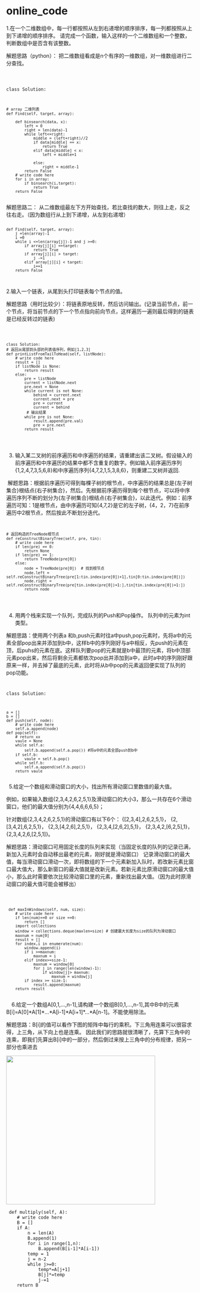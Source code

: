 # online_code
1.在一个二维数组中，每一行都按照从左到右递增的顺序排序，每一列都按照从上到下递增的顺序排序。
请完成一个函数，输入这样的一个二维数组和一个整数，判断数组中是否含有该整数。

解题思路（python）：
把二维数组看成是n个有序的一维数组，对一维数组进行二分查找。

<code>   
            
      
class Solution:

    # array 二维列表
    def Find(self, target, array):
        
        def binsearch(data, x):
            left = 0
            right = len(data)-1
            while left<=right:
                middle = (left+right)//2
                if data[middle] == x:
                    return True
                elif data[middle] < x:
                    left = middle+1
                    
                else:
                    right = middle-1
            return False     
        # write code here
        for i in array:
            if binsearch(i,target):
                return True
        return False
</code>
解题思路二：
从二维数组最左下方开始查找，若比查找的数大，则往上走，反之往右走。（因为数组行从上到下递增，从左到右递增）

<code>
            

       
    
    def Find(self, target, array):
        j =len(array)-1
        i =0
        while i <=len(array[j])-1 and j >=0:
            if array[j][i] ==target:
                return True
            if array[j][i] > target:
                j -=1
            elif array[j][i] < target:
                i+=1
        return False
</code>

2.输入一个链表，从尾到头打印链表每个节点的值。
    
解题思路（用时比较少）：将链表原地反转，然后访问输出。(记录当前节点，前一个节点，将当前节点的下一个节点指向前向节点，这样遍历一遍则最后得到的链表是已经反转过的链表)

  
<code>
       
    class Solution:
    # 返回从尾部到头部的列表值序列，例如[1,2,3]
    def printListFromTailToHead(self, listNode):
        # write code here
        result = []
        if listNode is None:
            return result
        else:
            pre = listNode
            current = listNode.next
            pre.next = None
            while current is not None:
                behind = current.next 
                current.next = pre 
                pre = current
                current = behind
             # 输出结果   
            while pre is not None:
                result.append(pre.val)
                pre = pre.next
            return result
 </code>


3. 输入某二叉树的前序遍历和中序遍历的结果，请重建出该二叉树。假设输入的前序遍历和中序遍历的结果中都不含重复的数字。例如输入前序遍历序列{1,2,4,7,3,5,6,8}和中序遍历序列{4,7,2,1,5,3,8,6}，则重建二叉树并返回.

  解题思路：根据前序遍历可得到每棵子树的根节点，中序遍历的结果总是{左子树集合}根结点{右子树集合}，然后。先根据前序遍历得到每个根节点，可以将中序遍历序列不断的划分为{左子树集合}根结点{右子树集合}，以此迭代。例如：前序遍历可知：1是根节点，由中序遍历可知{4,7,2}是它的左子树，{4，2，7}在前序遍历中2根节点，然后按此不断划分迭代。
  <code>
                  
    # 返回构造的TreeNode根节点
    def reConstructBinaryTree(self, pre, tin):
        # write code here
        if len(pre) == 0:
            return None
        if len(pre) == 1:
            return TreeNode(pre[0])
        else:
            node = TreeNode(pre[0])  # 找到根节点
            node.left = self.reConstructBinaryTree(pre[1:tin.index(pre[0])+1],tin[0:tin.index(pre[0])])
            node.right = self.reConstructBinaryTree(pre[tin.index(pre[0])+1:],tin[tin.index(pre[0])+1:])
            return node
                
 </code>
   
4. 用两个栈来实现一个队列，完成队列的Push和Pop操作。 队列中的元素为int类型。
       
            
解题思路：使用两个列表a 和b,push元素时往a中push,pop元素时，先将a中的元素全部pop出来并添加到b中，这样b中的序列刚好与a中相反，先push的元素在顶，后puhs的元素在底。这样队列要pop的元素就是b中最顶的元素，将b中顶部元素pop出来，然后将剩余元素都依次pop出并添加到a中，此时a中的序列刚好跟原来一样，并去掉了最底的元素，此时将从b中pop的元素返回便实现了队列的pop功能。
<code>
    
 class Solution:
        
    a = []
    b = []
    def push(self, node):
        # write code here
        self.a.append(node)
    def pop(self):
        # return xx
        vaule = None
        while self.a:
            self.b.append(self.a.pop()) #将a中的元素全部push到b中
        if self.b:
            vaule = self.b.pop()
        while self.b:
            self.a.append(self.b.pop())
        return vaule  
 </code>
 5.给定一个数组和滑动窗口的大小，找出所有滑动窗口里数值的最大值。
    
 例如，如果输入数组{2,3,4,2,6,2,5,1}及滑动窗口的大小3，那么一共存在6个滑动窗口，他们的最大值分别为{4,4,6,6,6,5}；
    
 针对数组{2,3,4,2,6,2,5,1}的滑动窗口有以下6个： {[2,3,4],2,6,2,5,1}， {2,[3,4,2],6,2,5,1}， {2,3,[4,2,6],2,5,1}， {2,3,4,[2,6,2],5,1}， {2,3,4,2,[6,2,5],1}， {2,3,4,2,6,[2,5,1]}。
   
 解题思路：滑动窗口可用固定长度的队列来实现（当固定长度的队列的记录已满，新加入元素时会自动移出最老的元素，刚好就是滑动窗口）
 记录滑动窗口的最大值，每当滑动窗口滑动一次，即将数组的下一个元素新加入队时，若改新元素比窗口最大值大，那么新窗口的最大值就是改新元素。若新元素比原滑动窗口的最大值小，那么此时需要依次比较滑动窗口里的元素，重新找出最大值。（因为此时原滑动窗口的最大值可能会被移出）
 
 <code>
            
     def maxInWindows(self, num, size):
        # write code here
        if len(num)==0 or size ==0:
            return []
        import collections
        window = collections.deque(maxlen=size) # 创建最大长度为size的队列为滑动窗口
        maxnum = num[0]
        result = []
        for index,i in enumerate(num):
            window.append(i)
            if i >=maxnum:
                maxnum = i
            elif index>=size-1:
                maxnum = window[0]
                for j in range(len(window)-1):
                    if window[j]> maxnum:
                        maxnum = window[j]
            if index >= size-1:
                result.append(maxnum)
        return result
  </code>
 6.给定一个数组A[0,1,...,n-1],请构建一个数组B[0,1,...,n-1],其中B中的元素B[i]=A[0]*A[1]*...*A[i-1]*A[i+1]*...*A[n-1]。不能使用除法。
      
 解题思路：B[i]的值可以看作下图的矩阵中每行的乘积。下三角用连乘可以很容求得，上三角，从下向上也是连乘。
因此我们的思路就很清晰了，先算下三角中的连乘，即我们先算出B[i]中的一部分，然后倒过来按上三角中的分布规律，把另一部分也乘进去
    
 <img src ='https://github.com/MaggieTian/online_code/blob/master/picture/multi_array.jpg' height="400" width="400"></img>
     
  
     def multiply(self, A):
        # write code here
        B = []
        if A:
            n = len(A)
            B.append(1)
            for i in range(1,n):
                B.append(B[i-1]*A[i-1])
            temp = 1
            j = n-2
            while j>=0:
                temp*=A[j+1]
                B[j]*=temp
                j-=1
        return B
    



